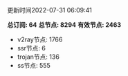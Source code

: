 更新时间2022-07-31 06:09:41

**总订阅: 64**
**总节点: 8294**
**有效节点: 2463**
- v2ray节点: 1766
- ssr节点: 6
- trojan节点: 136
- ss节点: 555
